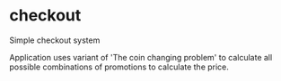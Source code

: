 # checkout
Simple checkout system

Application uses variant of 'The coin changing problem' to calculate all possible combinations of promotions to calculate the price.